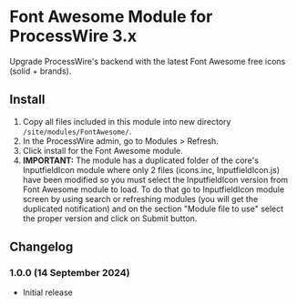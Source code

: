 # Font Awesome Module for ProcessWire 3.x

Upgrade ProcessWire's backend with the latest Font Awesome free icons (solid + brands).

## Install

1. Copy all files included in this module into new directory `/site/modules/FontAwesome/`.
2. In the ProcessWire admin, go to Modules > Refresh.
3. Click install for the Font Awesome module.
4. **IMPORTANT:** The module has a duplicated folder of the core's InputfieldIcon module where only 2 files (icons.inc, InputfieldIcon.js) have been modified so you must select the InputfieldIcon version from Font Awesome module to load. To do that go to InputfieldIcon module screen by using search or refreshing modules (you will get the duplicated notification) and on the section "Module file to use" select the proper version and click on Submit button.

## Changelog

### 1.0.0 (14 September 2024)

- Initial release
